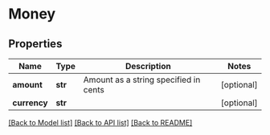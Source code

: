 # Money

## Properties
Name | Type | Description | Notes
------------ | ------------- | ------------- | -------------
**amount** | **str** | Amount as a string specified in cents | [optional] 
**currency** | **str** |  | [optional] 

[[Back to Model list]](../README.md#documentation-for-models) [[Back to API list]](../README.md#documentation-for-api-endpoints) [[Back to README]](../README.md)

